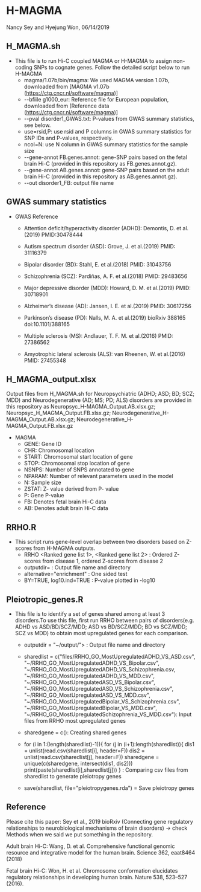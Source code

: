 # H-MAGMA
Nancy Sey and Hyejung Won, 06/14/2019

## H_MAGMA.sh
* This file is to run Hi-C coupled MAGMA or H-MAGMA to assign non-coding SNPs to cognate genes. Follow the detailed script below to run H-MAGMA
   - magma/1.07b/bin/magma: We used MAGMA version 1.07b, downloaded from [MAGMA v1.07b (https://ctg.cncr.nl/software/magma)]
   - --bfiile g1000_eur: Reference file for European population, downloaded from [Reference data (https://ctg.cncr.nl/software/magma)]
   - --pval disorder1_GWAS.txt: P-values from GWAS summary statistics, see below. 
   - use=rsid,P: use rsid and P columns in GWAS summary statistics for SNP IDs and P-values, respectively.
   - ncol=N: use N column in GWAS summary statistics for the sample size
   - --gene-annot FB.genes.annot: gene-SNP pairs based on the fetal brain Hi-C (provided in this repository as    FB.genes.annot.gz).
   - --gene-annot AB.genes.annot: gene-SNP pairs based on the adult brain Hi-C (provided in this repository as AB.genes.annot.gz).
   - --out disorder1_FB: output file name

## GWAS summary statistics
* GWAS Reference
   - Attention deficit/hyperactivity disorder (ADHD): Demontis, D. et al.(2019) PMID:30478444	

   - Autism spectrum disorder (ASD): Grove, J. et al.(2019) PMID: 31116379 

   - Bipolar disorder (BD): Stahl, E. et al.(2018) PMID: 31043756

   - Schizophrenia (SCZ): Pardiñas, A. F. et al.(2018) PMID: 29483656 

   - Major depressive disorder (MDD): Howard, D. M. et al.(2019) PMID: 30718901 

   - Alzheimer’s disease (AD): Jansen, I. E. et al.(2019) PMID: 30617256
 
   - Parkinson’s disease (PD): Nalls, M. A. et al.(2019) bioRxiv 388165 doi:10.1101/388165

   - Multiple sclerosis (MS): Andlauer, T. F. M. et al.(2016) PMID: 27386562

   - Amyotrophic lateral sclerosis (ALS): van Rheenen, W. et al.(2016) PMID: 27455348


## H_MAGMA_output.xlsx 
Output files from H_MAGMA.sh for Neuropsychiatric (ADHD; ASD; BD; SCZ; MDD) and Neurodegenerative (AD; MS; PD; ALS) disorders  are provided in this repository as Neuropsyc_H-MAGMA_Output.AB.xlsx.gz; Neuropsyc_H_MAGMA_Output.FB.xlsx.gz; Neurodegenerative_H-MAGMA_Output.AB.xlsx.gz; Neurodegenerative_H-MAGMA_Output.FB.xlsx.gz
* MAGMA
   - GENE: Gene ID
   - CHR: Chromosomal location
   - START: Chromosomal start location of gene
   - STOP: Chromosomal stop location of gene
   - NSNPS: Number of SNPS annotated to gene
   - NPARAM: Number of relevant parameters used in the model
   - N: Sample size
   - ZSTAT: Z- value derived from P- value
   - P: Gene P-value 
   - FB: Denotes fetal brain Hi-C data
   - AB: Denotes adult brain Hi-C data

## RRHO.R
* This script runs gene-level overlap between two disorders based on Z-scores from H-MAGMA outputs.
   -  RRHO <Ranked gene list 1>, <Ranked gene list 2> : Ordered Z-scores from disease 1, ordered Z-scores from disease 2
   -  outputdir= <output directory> : Output file name and directory
   - alternative="enrichment" : One sided test 
   -  BY=TRUE, log10.ind=TRUE : P-value plotted in -log10

## Pleiotropic_genes.R
* This file is to identify a set of genes shared among at least 3 disorders.To use this file, first run RRHO between pairs of disorders(e.g. ADHD vs ASD/BD/SCZ/MDD; ASD vs BD/SCZ/MDD; BD vs SCZ/MDD; SCZ vs MDD)  to obtain most upregulated genes for each comparison. 
   - outputdir = "~/output/"> : Output file name and directory
   - sharedlist = c("files/RRHO_GO_MostUpregulatedADHD_VS_ASD.csv",
               "~/RRHO_GO_MostUpregulatedADHD_VS_Bipolar.csv",
               "~/RRHO_GO_MostUpregulatedADHD_VS_Schizophrenia.csv,
               "~/RRHO_GO_MostUpregulatedADHD_VS_MDD.csv",
               "~/RRHO_GO_MostUpregulatedASD_VS_Bipolar.csv",
               "~/RRHO_GO_MostUpregulatedASD_VS_Schizophrenia.csv",
               "~/RRHO_GO_MostUpregulatedASD_VS_MDD.csv",
               "~/RRHO_GO_MostUpregulatedBipolar_VS_Schizophrenia.csv",
               "~/RRHO_GO_MostUpregulatedBipolar_VS_MDD.csv",
               "~/RRHO_GO_MostUpregulatedSchizophrenia_VS_MDD.csv"): Input files from RRHO most upregulated genes 
               
   - sharedgene = c(): Creating shared genes
   -  for (i in 1:(length(sharedlist)-1)){
          for (j in (i+1):length(sharedlist)){
        dis1 = unlist(read.csv(sharedlist[i], header=F))
        dis2 = unlist(read.csv(sharedlist[j], header=F))
        sharedgene = unique(c(sharedgene, intersect(dis1, dis2)))
        print(paste(sharedlist[i],sharedlist[j]))
    } : Comparing csv files from sharedlist to generate pleiotropy genes
  - save(sharedlist, file="pleiotropygenes.rda") = Save pleiotropy genes
   
   

## Reference
Please cite this paper: Sey et al., 2019 bioRxiv (Connecting gene regulatory relationships to neurobiological mechanisms of brain disorders) -> check Methods when we said we put something in the repository. 

Adult brain Hi-C: Wang, D. et al. Comprehensive functional genomic resource and integrative model for the human brain. Science 362, eaat8464 (2018)

Fetal brain Hi-C: Won, H. et al. Chromosome conformation elucidates regulatory relationships in developing human brain. Nature 538, 523–527 (2016).





